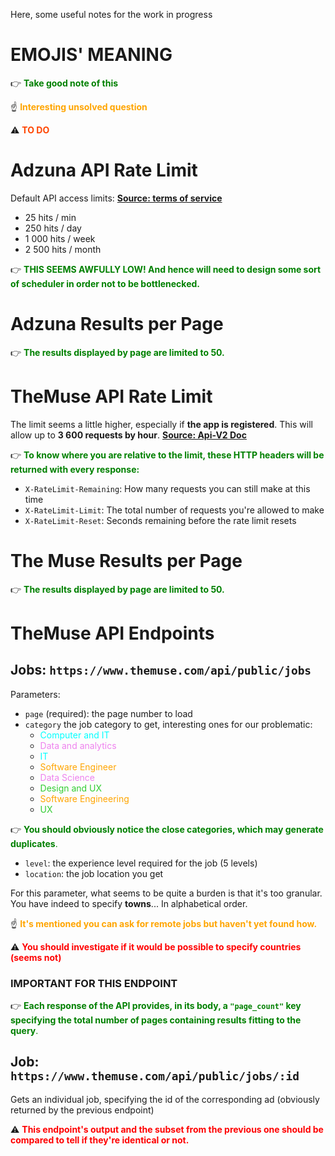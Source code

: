 Here, some useful notes for the work in progress

# **EMOJIS' MEANING**
👉 <font color='green'>**Take good note of this**</font>

☝️ <font color='orange'>**Interesting unsolved question**</font>

⚠️ <font color='orangered'>**TO DO**</font>

# **Adzuna API Rate Limit**
Default API access limits: [**Source: terms of service**](https://developer.adzuna.com/docs/terms_of_service)
- 25 hits / min
- 250 hits / day
- 1 000 hits / week
- 2 500 hits / month

👉 <font color='green'>**THIS SEEMS AWFULLY LOW! And hence will need to design some sort of scheduler in order not to be bottlenecked.**</font>

# **Adzuna Results per Page**
👉 <font color='green'>**The results displayed by page are limited to 50.**</font>

# **TheMuse API Rate Limit**
The limit seems a little higher, especially if **the app is registered**.
This will allow up to **3 600 requests by hour**. [**Source: Api-V2 Doc**](https://www.themuse.com/developers/api/v2)

 👉 <font color='green'>**To know where you are relative to the limit, these HTTP headers will be returned with every response:**</font>

- `X-RateLimit-Remaining`: How many requests you can still make at this time
- `X-RateLimit-Limit`: The total number of requests you're allowed to make
- `X-RateLimit-Reset`: Seconds remaining before the rate limit resets

# **The Muse Results per Page**
👉 <font color='green'>**The results displayed by page are limited to 50.**</font>

# **TheMuse API Endpoints**
## **Jobs: `https://www.themuse.com/api/public/jobs`**
Parameters:
- `page` (required): the page number to load
- `category` the job category to get, interesting ones for our problematic:
    - <font color='cyan'>Computer and IT</font>
    - <font color='violet'>Data and analytics</font>
    - <font color='cyan'>IT</font>
    - <font color='orange'>Software Engineer</font>
    - <font color='violet'>Data Science</font>
    - <font color='limegreen'>Design and UX</font>
    - <font color='orange'>Software Engineering</font>
    - <font color='limegreen'>UX</font>

👉 <font color='green'>**You should obviously notice the close categories, which may generate duplicates**.</font>

- `level`: the experience level required for the job (5 levels)
- `location`: the job location you get

For this parameter, what seems to be quite a burden is that it's too granular. You have indeed to specify **towns**... In alphabetical order.

☝️ <font color='orange'>**It's mentioned you can ask for remote jobs but haven't yet found how.**</font>

⚠️ <font color='red'>**You should investigate if it would be possible to specify 
countries (seems not)**</font>

### **IMPORTANT FOR THIS ENDPOINT**
👉 <font color='green'>**Each response of the API provides, in its body, a `"page_count"` key specifying the total number of pages containing results fitting to the query**.</font>


## **Job: `https://www.themuse.com/api/public/jobs/:id`**
Gets an individual job, specifying the id of the corresponding ad (obviously returned by the previous endpoint)

⚠️ <font color='red'>**This endpoint's output and the subset from the previous one should be compared to tell if they're identical or not.**</font>
